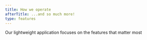```yaml
---
title: How we operate
afterTitle: ...and so much more!
type: features
---
```


Our lightweight application focuses on the features that matter most